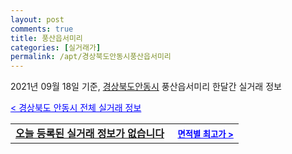 ```yaml
---
layout: post
comments: true
title: 풍산읍서미리
categories: [실거래가]
permalink: /apt/경상북도안동시풍산읍서미리
---
```


2021년 09월 18일 기준, <a href="/apt/경상북도안동시">경상북도안동시</a> 풍산읍서미리 한달간 실거래 정보

<a style="color: blue;" href="/apt/경상북도안동시">< 경상북도 안동시 전체 실거래 정보</a>
<!---- start ---->
<table>
  <tr>
    <td colspan="4" style="font-weight: bold;"><a href="/apt/경상북도안동시풍산읍서미리{name_without_space}">오늘 등록된 실거래 정보가 없습니다</a> &nbsp;&nbsp;&nbsp; <a style="color: blue; font-size: smaller;" href="/apt/경상북도안동시풍산읍서미리{name_without_space}">면적별 최고가 ></a></td>
  </tr>
    
</table>
<!---- end ---->
    
